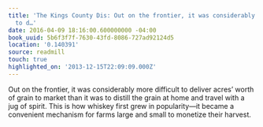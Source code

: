 ```yaml
---
title: 'The Kings County Dis: Out on the frontier, it was considerably more difficult
  to d…'
date: 2016-04-09 18:16:00.600000000 -04:00
book_uuid: 5b6f3f7f-7630-43fd-8086-727ad92124d5
location: '0.140391'
source: readmill
touch: true
highlighted_on: '2013-12-15T22:09:09.000Z'
---
```


Out on the frontier, it was considerably more difficult to deliver acres’ worth of grain to market than it was to distill the grain at home and travel with a jug of spirit. This is how whiskey first grew in popularity—it became a convenient mechanism for farms large and small to monetize their harvest.